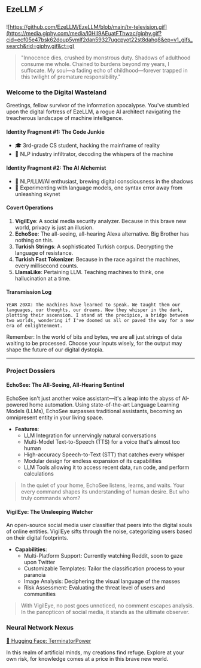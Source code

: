 ## EzeLLM ⚡
![https://github.com/EzeLLM/EzeLLM/blob/main/tv-television.gif](https://media.giphy.com/media/l0HlI9AEuatFThwac/giphy.gif?cid=ecf05e47bsk62doup5vmlf2dan59327ugcpyot22st8dahq8&ep=v1_gifs_search&rid=giphy.gif&ct=g)

> "Innocence dies, crushed by monstrous duty. Shadows of adulthood consume me whole. Chained to burdens beyond my years, I suffocate. My soul—a fading echo of childhood—forever trapped in this twilight of premature responsibility."

### Welcome to the Digital Wasteland

Greetings, fellow survivor of the information apocalypse. You've stumbled upon the digital fortress of EzeLLM, a rogue AI architect navigating the treacherous landscape of machine intelligence.

#### Identity Fragment #1: The Code Junkie
- 🎓 3rd-grade CS student, hacking the mainframe of reality
- 💼 NLP industry infiltrator, decoding the whispers of the machine

#### Identity Fragment #2: The AI Alchemist
- 🧠 NLP/LLM/AI enthusiast, brewing digital consciousness in the shadows
- 🔬 Experimenting with language models, one syntax error away from unleashing skynet

#### Covert Operations
1. **VigilEye**: A social media security analyzer. Because in this brave new world, privacy is just an illusion.
2. **EchoSee**: The all-seeing, all-hearing Alexa alternative. Big Brother has nothing on this.
3. **Turkish Strings**: A sophisticated Turkish corpus. Decrypting the language of resistance.
4. **Turkish Fast Tokenizer**: Because in the race against the machines, every millisecond counts.
5. **LlamaLike**: Pertaining LLM. Teaching machines to think, one hallucination at a time.

#### Transmission Log
```
YEAR 20XX: The machines have learned to speak. We taught them our languages, our thoughts, our dreams. Now they whisper in the dark, plotting their ascension. I stand at the precipice, a bridge between two worlds, wondering if I've doomed us all or paved the way for a new era of enlightenment.
```

Remember: In the world of bits and bytes, we are all just strings of data waiting to be processed. Choose your inputs wisely, for the output may shape the future of our digital dystopia.

---

### Project Dossiers

#### EchoSee: The All-Seeing, All-Hearing Sentinel
EchoSee isn't just another voice assistant—it's a leap into the abyss of AI-powered home automation. Using state-of-the-art Language Learning Models (LLMs), EchoSee surpasses traditional assistants, becoming an omnipresent entity in your living space.

- **Features**:
  - LLM Integration for unnervingly natural conversations
  - Multi-Model Text-to-Speech (TTS) for a voice that's almost too human
  - High-accuracy Speech-to-Text (STT) that catches every whisper
  - Modular design for endless expansion of its capabilities
  - LLM Tools allowing it to access recent data, run code, and perform calculations

> In the quiet of your home, EchoSee listens, learns, and waits. Your every command shapes its understanding of human desire. But who truly commands whom?

#### VigilEye: The Unsleeping Watcher
An open-source social media user classifier that peers into the digital souls of online entities. VigilEye sifts through the noise, categorizing users based on their digital footprints.

- **Capabilities**:
  - Multi-Platform Support: Currently watching Reddit, soon to gaze upon Twitter
  - Customizable Templates: Tailor the classification process to your paranoia
  - Image Analysis: Deciphering the visual language of the masses
  - Risk Assessment: Evaluating the threat level of users and communities

> With VigilEye, no post goes unnoticed, no comment escapes analysis. In the panopticon of social media, it stands as the ultimate observer.


### Neural Network Nexus
[🤗 Hugging Face: TerminatorPower](https://huggingface.co/TerminatorPower)

In this realm of artificial minds, my creations find refuge. Explore at your own risk, for knowledge comes at a price in this brave new world.
